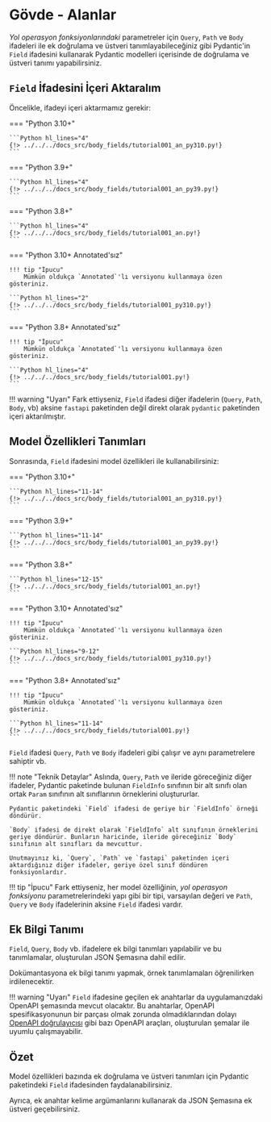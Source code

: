# Gövde - Alanlar

*Yol operasyon fonksiyonlarındaki* parametreler için `Query`, `Path` ve `Body` ifadeleri ile ek doğrulama ve üstveri tanımlayabileceğiniz gibi Pydantic'in `Field` ifadesini kullanarak Pydantic modelleri içerisinde de doğrulama ve üstveri tanımı yapabilirsiniz.

## `Field` İfadesini İçeri Aktaralım

Öncelikle, ifadeyi içeri aktarmamız gerekir:

=== "Python 3.10+"

    ```Python hl_lines="4"
    {!> ../../../docs_src/body_fields/tutorial001_an_py310.py!}
    ```

=== "Python 3.9+"

    ```Python hl_lines="4"
    {!> ../../../docs_src/body_fields/tutorial001_an_py39.py!}
    ```

=== "Python 3.8+"

    ```Python hl_lines="4"
    {!> ../../../docs_src/body_fields/tutorial001_an.py!}
    ```

=== "Python 3.10+ Annotated'sız"

    !!! tip "İpucu"
        Mümkün oldukça `Annotated`'lı versiyonu kullanmaya özen gösteriniz.

    ```Python hl_lines="2"
    {!> ../../../docs_src/body_fields/tutorial001_py310.py!}
    ```

=== "Python 3.8+ Annotated'sız"

    !!! tip "İpucu"
        Mümkün oldukça `Annotated`'lı versiyonu kullanmaya özen gösteriniz.

    ```Python hl_lines="4"
    {!> ../../../docs_src/body_fields/tutorial001.py!}
    ```

!!! warning "Uyarı"
    Fark ettiyseniz, `Field` ifadesi diğer ifadelerin (`Query`, `Path`, `Body`, vb) aksine `fastapi` paketinden değil direkt olarak `pydantic` paketinden içeri aktarılmıştır.

## Model Özellikleri Tanımları

Sonrasında, `Field` ifadesini model özellikleri ile kullanabilirsiniz:

=== "Python 3.10+"

    ```Python hl_lines="11-14"
    {!> ../../../docs_src/body_fields/tutorial001_an_py310.py!}
    ```

=== "Python 3.9+"

    ```Python hl_lines="11-14"
    {!> ../../../docs_src/body_fields/tutorial001_an_py39.py!}
    ```

=== "Python 3.8+"

    ```Python hl_lines="12-15"
    {!> ../../../docs_src/body_fields/tutorial001_an.py!}
    ```

=== "Python 3.10+ Annotated'sız"

    !!! tip "İpucu"
        Mümkün oldukça `Annotated`'lı versiyonu kullanmaya özen gösteriniz.

    ```Python hl_lines="9-12"
    {!> ../../../docs_src/body_fields/tutorial001_py310.py!}
    ```

=== "Python 3.8+ Annotated'sız"

    !!! tip "İpucu"
        Mümkün oldukça `Annotated`'lı versiyonu kullanmaya özen gösteriniz.

    ```Python hl_lines="11-14"
    {!> ../../../docs_src/body_fields/tutorial001.py!}
    ```

`Field` ifadesi `Query`, `Path` ve `Body` ifadeleri gibi çalışır ve aynı parametrelere sahiptir vb.

!!! note "Teknik Detaylar"
    Aslında, `Query`, `Path` ve ileride göreceğiniz diğer ifadeler, Pydantic paketinde bulunan `FieldInfo` sınıfının bir alt sınıfı olan ortak `Param` sınıfının alt sınıflarının örneklerini oluştururlar.

    Pydantic paketindeki `Field` ifadesi de geriye bir `FieldInfo` örneği döndürür.

    `Body` ifadesi de direkt olarak `FieldInfo` alt sınıfının örneklerini geriye döndürür. Bunların haricinde, ileride göreceğiniz `Body` sınıfının alt sınıfları da mevcuttur.

    Unutmayınız ki, `Query`, `Path` ve `fastapi` paketinden içeri aktardığınız diğer ifadeler, geriye özel sınıf döndüren fonksiyonlardır.

!!! tip "İpucu"
    Fark ettiyseniz, her model özelliğinin, *yol operasyon fonksiyonu* parametrelerindeki yapı gibi bir tipi, varsayılan değeri ve `Path`, `Query` ve `Body` ifadelerinin aksine `Field` ifadesi vardır.

## Ek Bilgi Tanımı

`Field`, `Query`, `Body` vb. ifadelere ek bilgi tanımları yapılabilir ve bu tanımlamalar, oluşturulan JSON Şemasına dahil edilir.

Dokümantasyona ek bilgi tanımı yapmak, örnek tanımlamaları öğrenilirken irdilenecektir.

!!! warning "Uyarı"
    `Field` ifadesine geçilen ek anahtarlar da uygulamanızdaki OpenAPI şemasında mevcut olacaktır.
    Bu anahtarlar, OpenAPI spesifikasyonunun bir parçası olmak zorunda olmadıklarından dolayı [OpenAPI doğrulayıcısı](https://validator.swagger.io/) gibi bazı OpenAPI araçları, oluşturulan şemalar ile uyumlu çalışmayabilir.

## Özet

Model özellikleri bazında ek doğrulama ve üstveri tanımları için Pydantic paketindeki `Field` ifadesinden faydalanabilirsiniz.

Ayrıca, ek anahtar kelime argümanlarını kullanarak da JSON Şemasına ek üstveri geçebilirsiniz.
